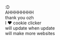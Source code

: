 :D
<br>AHHHHHHHH
<br>thank you ozh
<br> I ❤ cookie clicker
<br> will update when update
<br> will make more websites
